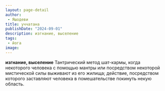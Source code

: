 ```yaml
---
layout: page-detail
author:
 - Яшодеви
title: уччатана
publishDate: "2024-09-01"
description: изгнание, выселение
tags:
 - йога
image: 
---
```


__изгнание, выселение__
Тантрический метод шат-кармы, когда некоторого человека с помощью мантры или посредством некоторой мистической силы выживают из его жилища; действие, посредством которого заставляют человека в помешательстве покинуть некую область.

